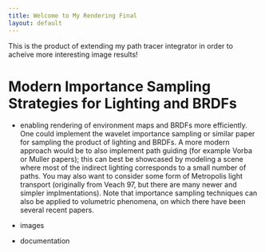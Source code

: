 ```yaml
---
title: Welcome to My Rendering Final
layout: default
---
```


This is the product of  extending my path tracer integrator in order to acheive more interesting image results!

# Modern Importance Sampling Strategies for Lighting and BRDFs
- enabling rendering of environment maps and BRDFs more efficiently. One could implement the wavelet importance sampling or similar paper for sampling the product of lighting and BRDFs. A more modern approach would be to also implement path guiding (for example Vorba or Muller papers); this can best be showcased by modeling a scene where most of the indirect lighting corresponds to a small number of paths. You may also want to consider some form of Metropolis light transport (originally from Veach 97, but there are many newer and simpler implmentations). Note that importance sampling techniques can also be applied to volumetric phenomena, on which there have been several recent papers. 

- images
- documentation
